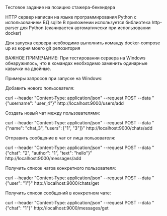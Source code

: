 Тестовое задание на позицию стажера-бекендера

HTTP сервер написан на языке программирования Python с использованием БД sqlite
В приложении используется библиотека http-parser для Python (скачивается автоматически при использовании docker)

Для запуска сервера необходимо выполнить команду docker-compose up из корня моего git репозитория


ВАЖНОЕ ПРИМЕЧАНИЕ:
При тестировании сервера на Windows обнаружилось, что в командах необходимо заменить одинарные кавычки на двойные.

Примеры запросов при запуске на Windows:

Добавить нового пользователя:

curl --header "Content-Type: application/json"  --request POST  --data "{\"username\": \"user_4\"}" http://localhost:9000/users/add

Создать новый чат между пользователями:

curl --header "Content-Type: application/json" --request POST --data "{\"name\": \"chat_3\", \"users\": [\"1\", \"3\"]}" http://localhost:9000/chats/add

Отправить сообщение в чат от лица пользователя:

curl --header "Content-Type: application/json" --request POST --data "{\"chat\": \"2\", \"author\": \"1\", \"text\": \"hello\"}" http://localhost:9000/messages/add

Получить список чатов конкретного пользователя:

curl --header "Content-Type: application/json" --request POST --data "{\"user\": \"1\"}" http://localhost:9000/chats/get

Получить список сообщений в конкретном чате:

curl --header "Content-Type: application/json" --request POST --data "{\"chat\": \"1\"}" http://localhost:9000/messages/get